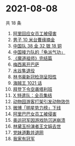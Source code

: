 # 2021-08-08

共 18 条

<!-- BEGIN -->
<!-- 最后更新时间 Sun Aug 08 2021 18:07:53 GMT+0800 (China Standard Time) -->

1. [阿里回应女员工被侵害](https://www.zhihu.com/search?q=阿里)
1. [男子 10 米台曹缘摘金](https://www.zhihu.com/search?q=10米跳台)
1. [中国队 38 金 32 银 18 铜](https://www.zhihu.com/search?q=中国队金牌)
1. [中国接力队的「龟派气功」](https://www.zhihu.com/search?q=龙珠)
1. [《魔道祖师》完结篇](https://www.zhihu.com/search?q=魔道祖师)
1. [梅西离开巴萨](https://www.zhihu.com/search?q=梅西离开巴萨)
1. [水谷隼退役](https://www.zhihu.com/search?q=水谷隼)
1. [林书豪新冠检测呈阳性](https://www.zhihu.com/search?q=林书豪)
1. [海贼王 1021 话](https://www.zhihu.com/search?q=海贼王)
1. [拜登下令空袭塔利班](https://www.zhihu.com/search?q=塔利班)
1. [X 特遣队：全员集结](https://www.zhihu.com/search?q=x特遣队)
1. [动物园游客打架引发动物效仿](https://www.zhihu.com/search?q=北京动物园)
1. [微博「明星势力榜」下线](https://www.zhihu.com/search?q=明星势力榜)
1. [阿里巴巴女员工被侵害](https://www.zhihu.com/search?q=阿里)
1. [奥运冠军因游戏防沉迷崩溃](https://www.zhihu.com/search?q=网络游戏)
1. [林黛玉扮演者王文娟去世](https://www.zhihu.com/search?q=王文娟)
1. [党妹道歉并退网](https://www.zhihu.com/search?q=党妹)
1. [我家有冠军](https://www.zhihu.com/search?q=我家有冠军)

<!-- END -->
